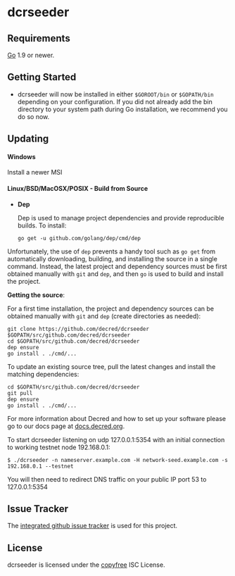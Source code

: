 dcrseeder
=========

## Requirements

[Go](http://golang.org) 1.9 or newer.

## Getting Started

- dcrseeder will now be installed in either ```$GOROOT/bin``` or
  ```$GOPATH/bin``` depending on your configuration.  If you did not already
  add the bin directory to your system path during Go installation, we
  recommend you do so now.

## Updating

#### Windows

Install a newer MSI

#### Linux/BSD/MacOSX/POSIX - Build from Source

- **Dep**

  Dep is used to manage project dependencies and provide reproducible builds.
  To install:

  `go get -u github.com/golang/dep/cmd/dep`

Unfortunately, the use of `dep` prevents a handy tool such as `go get` from
automatically downloading, building, and installing the source in a single
command.  Instead, the latest project and dependency sources must be first
obtained manually with `git` and `dep`, and then `go` is used to build and
install the project.

**Getting the source**:

For a first time installation, the project and dependency sources can be
obtained manually with `git` and `dep` (create directories as needed):

```
git clone https://github.com/decred/dcrseeder $GOPATH/src/github.com/decred/dcrseeder
cd $GOPATH/src/github.com/decred/dcrseeder
dep ensure
go install . ./cmd/...
```

To update an existing source tree, pull the latest changes and install the
matching dependencies:

```
cd $GOPATH/src/github.com/decred/dcrseeder
git pull
dep ensure
go install . ./cmd/...
```

For more information about Decred and how to set up your software please go to
our docs page at [docs.decred.org](https://docs.decred.org/getting-started/beginner-guide/).

To start dcrseeder listening on udp 127.0.0.1:5354 with an initial connection to working testnet node 192.168.0.1:

```
$ ./dcrseeder -n nameserver.example.com -H network-seed.example.com -s 192.168.0.1 --testnet
```

You will then need to redirect DNS traffic on your public IP port 53 to 127.0.0.1:5354

## Issue Tracker

The [integrated github issue tracker](https://github.com/decred/dcrseeder/issues)
is used for this project.

## License

dcrseeder is licensed under the [copyfree](http://copyfree.org) ISC License.
